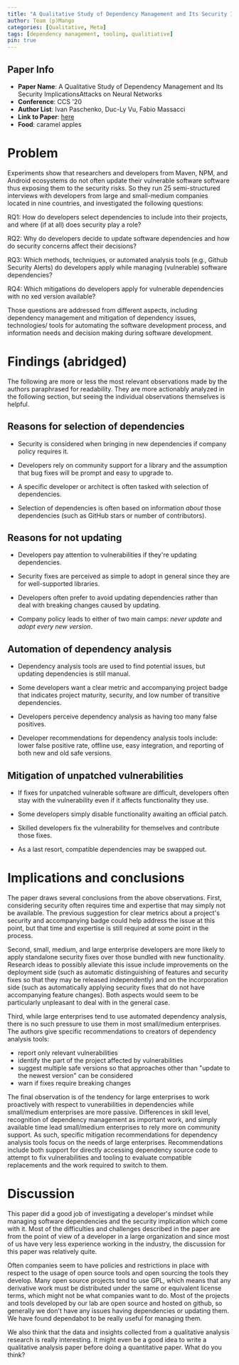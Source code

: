 ```yaml
---
title: "A Qualitative Study of Dependency Management and Its Security Implications"
author: Team (p)Mango
categories: [Qualitative, Meta]
tags: [dependency management, tooling, qualitiative]
pin: true
---
```


## Paper Info
- **Paper Name**: A Qualitative Study of Dependency Management and Its Security ImplicationsAttacks on Neural Networks
- **Conference**: CCS '20
- **Author List**: Ivan Paschenko, Duc-Ly Vu, Fabio Massacci
- **Link to Paper**: [here](https://www.researchgate.net/profile/Duc-Ly-Vu/publication/343403374_A_Qualitative_Study_of_Dependency_Management_and_Its_Security_Implications_To_be_appear_in_ACM_CCS_2020/links/5f4d0536a6fdcc14c5f6ef05/A-Qualitative-Study-of-Dependency-Management-and-Its-Security-Implications-To-be-appear-in-ACM-CCS-2020.pdf)
- **Food**: caramel apples
# Problem

Experiments show that researchers and developers from Maven, NPM, and Android ecosystems do not often update their vulnerable software software thus exposing them to the security risks. So they run 25 semi-structured interviews with developers from large and small-medium companies located in nine countries, and investigated the following questions:

RQ1: How do developers select dependencies to include into their projects, and where (if at all) does security play a role?
 
RQ2: Why do developers decide to update software dependencies and how do security concerns affect their decisions?
 
RQ3: Which methods, techniques, or automated analysis tools (e.g., Github Security Alerts) do developers apply while managing (vulnerable) software dependencies?
 
RQ4: Which mitigations do developers apply for vulnerable dependencies with no xed version available?

Those questions are addressed from different aspects, including dependency management and  mitigation of dependency issues, technologies/ tools for automating the software development process, and information needs and decision making during software development. 

# Findings (abridged)

The following are more or less the most relevant observations made by the authors paraphrased for readability.
They are more actionably analyzed in the following section, but seeing the individual observations themselves is helpful.

## Reasons for selection of dependencies

- Security is considered when bringing in new dependencies if company policy requires it.

- Developers rely on community support for a library and the assumption that bug fixes will be prompt and easy to upgrade to.

- A specific developer or architect is often tasked with selection of dependencies.

- Selection of dependencies is often based on information *about* those dependencies (such as GitHub stars or number of contributors).

## Reasons for not updating

- Developers pay attention to vulnerabilities if they're updating dependencies.

- Security fixes are perceived as simple to adopt in general since they are for well-supported libraries.

- Developers often prefer to avoid updating dependencies rather than deal with breaking changes caused by updating.

- Company policy leads to either of two main camps: *never update* and *adopt every new version*.

## Automation of dependency analysis

- Dependency analysis tools are used to find potential issues, but updating dependencies is still manual.

- Some developers want a clear metric and accompanying project badge that indicates project maturity, security, and low number of transitive dependencies.

- Developers perceive dependency analysis as having too many false positives.

- Developer recommendations for dependency analysis tools include: lower false positive rate, offline use, easy integration, and reporting of both new and old safe versions.

## Mitigation of unpatched vulnerabilities

- If fixes for unpatched vulnerable software are difficult, developers often stay with the vulnerability even if it affects functionality they use.

- Some developers simply disable functionality awaiting an official patch.

- Skilled developers fix the vulnerability for themselves and contribute those fixes.

- As a last resort, compatible dependencies may be swapped out.

# Implications and conclusions

The paper draws several conclusions from the above observations.
First, considering security often requires time and expertise that may simply not be available.
The previous suggestion for clear metrics about a project's security and accompanying badge could help address the issue at this point, but that time and expertise is still required at some point in the process.

Second, small, medium, and large enterprise developers are more likely to apply standalone security fixes over those bundled with new functionality.
Research ideas to possibly alleviate this issue include improvements on the deployment side (such as automatic distinguishing of features and security fixes so that they may be released independently) and on the incorporation side (such as automatically applying security fixes that do not have accompanying feature changes).
Both aspects would seem to be particularly unpleasant to deal with in the general case.

Third, while large enterprises tend to use automated dependency analysis, there is no such pressure to use them in most small/medium enterprises.
The authors give specific recommendations to creators of dependency analysis tools:
- report only relevant vulnerabilities
- identify the part of the project affected by vulnerabilities
- suggest multiple safe versions so that approaches other than "update to the newest version" can be considered
- warn if fixes require breaking changes

The final observation is of the tendency for large enterprises to work proactively with respect to vunerabilities in dependencies while small/medium enterprises are more passive.
Differences in skill level, recognition of dependency management as important work, and simply available time lead small/medium enterprises to rely more on community support.
As such, specific mitigation recommendations for dependency analysis tools focus on the needs of large enterprises.
Recommendations include both support for directly accessing dependency source code to attempt to fix vulnerabilities and tooling to evaluate compatible replacements and the work required to switch to them.

# Discussion

This paper did a good job of investigating a developer's mindset while managing software dependencies and the security implication which come with it. Most of the difficulties and challenges described in the paper are from the point of view of a developer in a large organization and since most of us have very less experience working in the industry, the discussion for this paper was relatively quite.

Often companies seem to have policies and restrictions in place with respect to the usage of open source tools and open sourcing the tools they develop. Many open source projects tend to use GPL, which means that any derivative work must be distributed under the same or equivalent license terms, which might not be what companies want to do. Most of the projects and tools developed by our lab are open source and hosted on github, so generally we don't have any issues having dependencies or updating them. We have found dependabot to be really useful for managing them.

We also think that the data and insights collected from a qualitative analysis research is really interesting. It might even be a good idea to write a qualitative analysis paper before doing a quantitative paper. What do you think?
